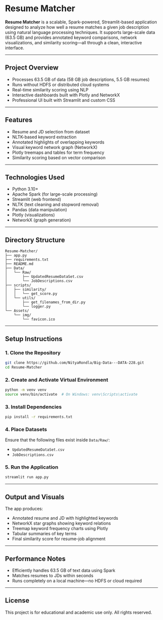 
# Resume Matcher

**Resume Matcher** is a scalable, Spark-powered, Streamlit-based application designed to analyze how well a resume matches a given job description using natural language processing techniques. It supports large-scale data (63.5 GB) and provides annotated keyword comparisons, network visualizations, and similarity scoring—all through a clean, interactive interface.

---

## Project Overview

- Processes 63.5 GB of data (58 GB job descriptions, 5.5 GB resumes)
- Runs without HDFS or distributed cloud systems
- Real-time similarity scoring using NLP
- Interactive dashboards built with Plotly and NetworkX
- Professional UI built with Streamlit and custom CSS

---

## Features

- Resume and JD selection from dataset
- NLTK-based keyword extraction
- Annotated highlights of overlapping keywords
- Visual keyword network graph (NetworkX)
- Plotly treemaps and tables for term frequency
- Similarity scoring based on vector comparison

---

## Technologies Used

- Python 3.10+
- Apache Spark (for large-scale processing)
- Streamlit (web frontend)
- NLTK (text cleaning and stopword removal)
- Pandas (data manipulation)
- Plotly (visualizations)
- NetworkX (graph generation)

---

## Directory Structure

```
Resume-Matcher/
├── app.py
├── requirements.txt
├── README.md
├── Data/
│   └── Raw/
│       ├── UpdatedResumeDataSet.csv
│       └── JobDescriptions.csv
├── scripts/
│   ├── similarity/
│   │   └── get_score.py
│   └── utils/
│       ├── get_filenames_from_dir.py
│       └── logger.py
└── Assets/
    └── img/
        └── favicon.ico
```

---

## Setup Instructions

### 1. Clone the Repository

```bash
git clone https://github.com/NityaRondla/Big-Data---DATA-228.git
cd Resume-Matcher
```

### 2. Create and Activate Virtual Environment

```bash
python -m venv venv
source venv/bin/activate  # On Windows: venv\Scripts\activate
```

### 3. Install Dependencies

```bash
pip install -r requirements.txt
```

### 4. Place Datasets

Ensure that the following files exist inside `Data/Raw/`:

- `UpdatedResumeDataSet.csv`
- `JobDescriptions.csv`

### 5. Run the Application

```bash
streamlit run app.py
```

---

## Output and Visuals

The app produces:

- Annotated resume and JD with highlighted keywords
- NetworkX star graphs showing keyword relations
- Treemap keyword frequency charts using Plotly
- Tabular summaries of key terms
- Final similarity score for resume–job alignment

---

## Performance Notes

- Efficiently handles 63.5 GB of text data using Spark
- Matches resumes to JDs within seconds
- Runs completely on a local machine—no HDFS or cloud required

---

## License

This project is for educational and academic use only. All rights reserved.
